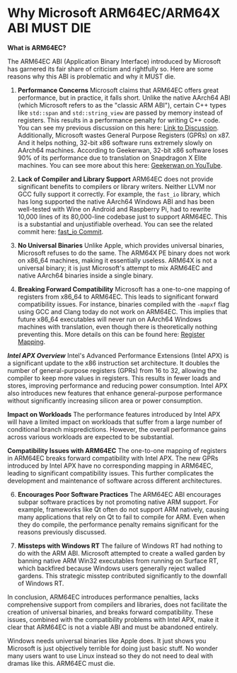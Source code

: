 # Why Microsoft ARM64EC/ARM64X ABI MUST DIE

**What is ARM64EC?**

The ARM64EC ABI (Application Binary Interface) introduced by Microsoft has garnered its fair share of criticism and rightfully so. Here are some reasons why this ABI is problematic and why it MUST die.
1. **Performance Concerns**
   Microsoft claims that ARM64EC offers great performance, but in practice, it falls short. Unlike the native AArch64 ABI (which Microsoft refers to as the "classic ARM ABI"), certain C++ types like `std::span` and `std::string_view` are passed by memory instead of registers. This results in a performance penalty for writing C++ code. You can see my previous discussion on this here: [Link to Discussion](https://developercommunity.visualstudio.com/t/std::span-is-not-zero-cost-because-of-th/1429284). Additionally, Microsoft wastes General Purpose Registers (GPRs) on x87. And it helps nothing, 32-bit x86 software runs extremely slowly on AArch64 machines. According to Geekerwan, 32-bit x86 software loses 90% of its performance due to translation on Snapdragon X Elite machines. You can see more about this here: [Geekerwan on YouTube](https://youtu.be/Vq5g9a_CsRo?feature=shared&t=1429).

3. **Lack of Compiler and Library Support**
   ARM64EC does not provide significant benefits to compilers or library writers. Neither LLVM nor GCC fully support it correctly. For example, the `fast_io` library, which has long supported the native AArch64 Windows ABI and has been well-tested with Wine on Android and Raspberry Pi, had to rewrite 10,000 lines of its 80,000-line codebase just to support ARM64EC. This is a substantial and unjustifiable overhead. You can see the related commit here: [fast_io Commit](https://github.com/cppfastio/fast_io/commit/ff6156fbd78d86879d07b8411d201869037e74db).

4. **No Universal Binaries**
   Unlike Apple, which provides universal binaries, Microsoft refuses to do the same. The ARM64X PE binary does not work on x86_64 machines, making it essentially useless. ARM64X is not a universal binary; it is just Microsoft's attempt to mix ARM64EC and native AArch64 binaries inside a single binary.

5. **Breaking Forward Compatibility**
   Microsoft has a one-to-one mapping of registers from x86_64 to ARM64EC. This leads to significant forward compatibility issues. For instance, binaries compiled with the `-mapxf` flag using GCC and Clang today do not work on ARM64EC. This implies that future x86_64 executables will never run on AArch64 Windows machines with translation, even though there is theoretically nothing preventing this. More details on this can be found here: [Register Mapping](https://github.com/MicrosoftDocs/cpp-docs/blob/main/docs/build/arm64ec-windows-abi-conventions.md#register-mapping).

***Intel APX Overview***
   Intel's Advanced Performance Extensions (Intel APX) is a significant update to the x86 instruction set architecture. It doubles the number of general-purpose registers (GPRs) from 16 to 32, allowing the compiler to keep more values in registers. This results in fewer loads and stores, improving performance and reducing power consumption. Intel APX also introduces new features that enhance general-purpose performance without significantly increasing silicon area or power consumption.

****Impact on Workloads****
   The performance features introduced by Intel APX will have a limited impact on workloads that suffer from a large number of conditional branch mispredictions. However, the overall performance gains across various workloads are expected to be substantial.

**Compatibility Issues with ARM64EC**
   The one-to-one mapping of registers in ARM64EC breaks forward compatibility with Intel APX. The new GPRs introduced by Intel APX have no corresponding mapping in ARM64EC, leading to significant compatibility issues. This further complicates the development and maintenance of software across different architectures.

6. **Encourages Poor Software Practices**
   The ARM64EC ABI encourages subpar software practices by not promoting native ARM support. For example, frameworks like Qt often do not support ARM natively, causing many applications that rely on Qt to fail to compile for ARM. Even when they do compile, the performance penalty remains significant for the reasons previously discussed.

7. **Missteps with Windows RT**
   The failure of Windows RT had nothing to do with the ARM ABI. Microsoft attempted to create a walled garden by banning native ARM Win32 executables from running on Surface RT, which backfired because Windows users generally reject walled gardens. This strategic misstep contributed significantly to the downfall of Windows RT.

In conclusion, ARM64EC introduces performance penalties, lacks comprehensive support from compilers and libraries, does not facilitate the creation of universal binaries, and breaks forward compatibility. These issues, combined with the compatibility problems with Intel APX, make it clear that ARM64EC is not a viable ABI and must be abandoned entirely.

Windows needs universal binaries like Apple does. It just shows you Microsoft is just objectively terrible for doing just basic stuff. No wonder many users want to use Linux instead so they do not need to deal with dramas like this. ARM64EC must die.
